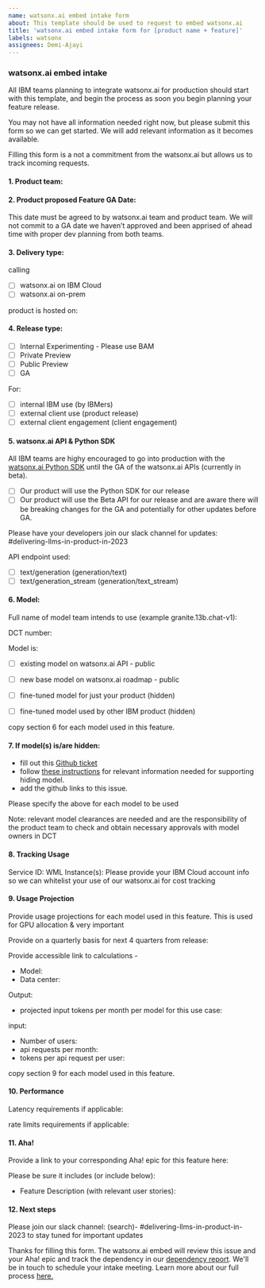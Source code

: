 ```yaml
---
name: watsonx.ai embed intake form
about: This template should be used to request to embed watsonx.ai 
title: 'watsonx.ai embed intake form for [product name + feature]'
labels: watsonx
assignees: Demi-Ajayi 
---
```


### watsonx.ai embed intake
All IBM teams planning to integrate watsonx.ai for production should start with this template, and begin the process as soon you begin planning your feature release. 

You may not have all information needed right now, but please submit this form so we can get started. We will add relevant information as it becomes available. 

Filling this form is a not a commitment from the watsonx.ai but allows us to track incoming requests. 

#### 1. Product team:

#### 2. Product proposed Feature GA Date: 

 This date must be agreed to by watsonx.ai team and product team. We will not commit to a GA date we haven’t approved and been apprised of ahead time with proper dev planning from both teams. 

#### 3. Delivery type:

calling 

- [ ] watsonx.ai on IBM Cloud 
- [ ] watsonx.ai on-prem

product is hosted on: 

#### 4. Release type:
- [ ] Internal Experimenting - Please use BAM 
- [ ] Private Preview 
- [ ] Public Preview 
- [ ] GA

For:
- [ ] internal IBM use (by IBMers)
- [ ] external client use (product release)
- [ ] external client engagement (client engagement)

#### 5. watsonx.ai API & Python SDK


All IBM teams are highy encouraged to go into production with the [watsonx.ai Python SDK](https://ibm.github.io/watson-machine-learning-sdk/install.html) until the GA of the watsonx.ai APIs (currently in beta).

- [ ] Our product will use the Python SDK for our release
- [ ] Our product will use the Beta API for our release and are aware there will be breaking changes for the GA and potentially for other updates before GA. 

Please have your developers join our slack channel for updates: #delivering-llms-in-product-in-2023

API endpoint used:

- [ ] text/generation (generation/text)
- [ ] text/generation_stream (generation/text_stream)

#### 6. Model:

Full name of model team intends to use (example granite.13b.chat-v1):

DCT number:

Model is: 
- [ ] existing model on watsonx.ai API - public 

- [ ] new base model on watsonx.ai roadmap - public

- [ ] fine-tuned model for just your product (hidden)

- [ ] fine-tuned model used by other IBM product (hidden)

copy section 6 for each model used in this feature. 

#### 7. If model(s) is/are hidden: 
- fill out this [Github ticket](https://github.ibm.com/NGP-TWC/ml-planning/issues/new?assignees=julianpayne&labels=WML-BYOM%2Cwatsonx%2Cwatsonx-inference-proxy%2Cwatsonx-fm-dev%2CdevOps&template=wml-byom-onboarding.md&title=watsonx.ai+onboarding+request) 
- follow [these instructions](https://ibm.ent.box.com/notes/1349751157331?s=bbp3rbdt29q81mqpci3ylopz43t1zc2b) for relevant information needed for supporting hiding model.
- add the github links to this issue.


Please specify  the above for each model to be used


Note: relevant model clearances are needed and are the responsibility of the product team to check and obtain necessary approvals with model owners in DCT


#### 8. Tracking Usage

Service ID: 
WML Instance(s):
Please provide your IBM Cloud account info so we can whitelist your use of our watsonx.ai for cost tracking 


#### 9. Usage Projection

Provide usage projections for each model used in this feature. This is used for GPU allocation & very important



Provide on a quarterly basis for next 4 quarters from release:

Provide accessible link to calculations - 

- Model:
- Data center:

Output:
 - projected input tokens per month per model for this use case: 
 

input:
-  Number of users:
-  api requests per month:
-  tokens per api request per user:

copy section 9 for each model used in this feature.

#### 10. Performance

Latency requirements if applicable:

rate limits requirements if applicable:


#### 11. Aha!
Provide a link to your corresponding Aha! epic for this feature here:

Please be sure it includes (or include below):

- Feature Description (with relevant user stories): 


#### 12. Next steps
Please join our slack channel: (search)- #delivering-llms-in-product-in-2023 to stay tuned for important updates 

Thanks for filling this form. The watsonx.ai embed will review this issue and your Aha! epic and track the dependency in our [dependency report](https://ibm.biz/watsonxai-embed-dependency-report). 
We'll be in touch to schedule your intake meeting.
Learn more about our full process [here.](https://w3.ibm.com/w3publisher/using-llms-ibm/delivery-playbook)  

